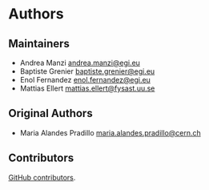 # Authors

## Maintainers

- Andrea Manzi <andrea.manzi@egi.eu>
- Baptiste Grenier <baptiste.grenier@egi.eu>
- Enol Fernandez <enol.fernandez@egi.eu>
- Mattias Ellert <mattias.ellert@fysast.uu.se>

## Original Authors

- Maria Alandes Pradillo <maria.alandes.pradillo@cern.ch>

## Contributors

[GitHub contributors](https://github.com/EGI-Federation/glite-info-plugin-delayed-delete-status/graphs/contributors).
